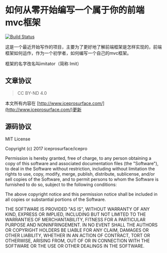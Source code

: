 # 如何从零开始编写一个属于你的前端mvc框架

[![Build Status](https://www.travis-ci.org/iceprosurface/how-to-implement-your-mvc.svg?branch=master)](https://www.travis-ci.org/iceprosurface/how-to-implement-your-mvc)

这是一个最近开始写作的项目，主要为了更好地了解前端框架是怎样实现的，前端框架如何运作，作为一个初学者，如何编写一个自己的mvc框架。

框架的名字改名叫imitator（简称 Imit）

## 文章协议

> CC BY-ND 4.0

本文所有内容在 [http://www.iceprosurface.com/](http://www.iceprosurface.com/)更新

## 源码协议

MIT License

Copyright (c) 2017 iceprosurface/icepro

Permission is hereby granted, free of charge, to any person obtaining a copy
of this software and associated documentation files (the "Software"), to deal
in the Software without restriction, including without limitation the rights
to use, copy, modify, merge, publish, distribute, sublicense, and/or sell
copies of the Software, and to permit persons to whom the Software is
furnished to do so, subject to the following conditions:

The above copyright notice and this permission notice shall be included in all
copies or substantial portions of the Software.

THE SOFTWARE IS PROVIDED "AS IS", WITHOUT WARRANTY OF ANY KIND, EXPRESS OR
IMPLIED, INCLUDING BUT NOT LIMITED TO THE WARRANTIES OF MERCHANTABILITY,
FITNESS FOR A PARTICULAR PURPOSE AND NONINFRINGEMENT. IN NO EVENT SHALL THE
AUTHORS OR COPYRIGHT HOLDERS BE LIABLE FOR ANY CLAIM, DAMAGES OR OTHER
LIABILITY, WHETHER IN AN ACTION OF CONTRACT, TORT OR OTHERWISE, ARISING FROM,
OUT OF OR IN CONNECTION WITH THE SOFTWARE OR THE USE OR OTHER DEALINGS IN THE
SOFTWARE.

